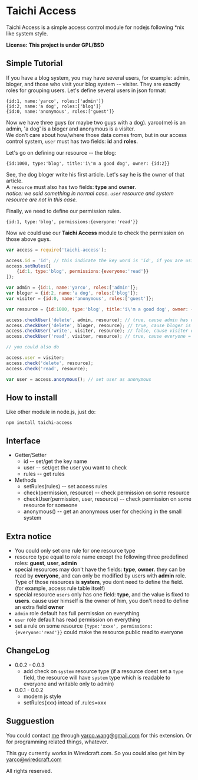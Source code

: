 Taichi Access
=============
Taichi Access is a simple access control module for nodejs following \*nix like system style.

**License: This project is under GPL/BSD**

Simple Tutorial
---------------
If you have a blog system, you may have several users, for example: admin, bloger, and those who visit your blog system -- visiter. They are exactly roles for grouping users. Let's define several users in json format:

```
{id:1, name:'yarco', roles:['admin']}
{id:2, name:'a dog', roles:['blog']}
{id:0, name:'anonymous', roles:['guest']}
```

Now we have three guys (or maybe two guys with a dog). yarco(me) is an admin, 'a dog' is a bloger and anonymous is a visiter.  
We don't care about how/where those data comes from, but in our access control system, `user` must has two fields: **id** and **roles**.

Let's go on defining our resource -- the blog:

```
{id:1000, type:'blog', title:'i\'m a good dog', owner: {id:2}}
```

See, the dog bloger write his first article. Let's say he is the owner of that article.  
A `resource` must also has two fields: **type** and **owner**.  
_notice: we said something in normal case. `user` resource and system resource are not in this case._

Finally, we need to define our permission rules.

```
{id:1, type:'blog', permissions:{everyone:'read'}}
``` 

Now we could use our **Taichi Access** module to check the permission on those above guys.

```javascript
var access = require('taichi-access');

access.id = 'id'; // this indicate the key word is 'id', if you are using something like {_id:1}, then it should be _id
access.setRules([
	{id:1, type:'blog', permissions:{everyone:'read'}}
]);

var admin = {id:1, name:'yarco', roles:['admin']};
var bloger = {id:2, name:'a dog', roles:['blog']};
var visiter = {id:0, name:'anonymous', roles:['guest']};

var resource = {id:1000, type:'blog', title:'i\'m a good dog', owner: {id:2}};

access.checkUser('delete', admin, resource); // true, cause admin has delete rights 
access.checkUser('delete', bloger, resource); // true, cause bloger is the owner of the resource
access.checkUser('write', visiter, resource); // false, cause visiter don't have rights to write blog
access.checkUser('read', visiter, resource); // true, cause everyone = read is set in permissions

// you could also do

access.user = visiter;
access.check('delete', resource); 
access.check('read', resource);

var user = access.anonymous(); // set user as anonymous
```

How to install
---------------
Like other module in node.js, just do:

```
npm install taichi-access
```

Interface
----------
* Getter/Setter
	* id -- set/get the key name
	* user -- set/get the user you want to check
	* rules -- get rules
* Methods
    * setRules(rules) -- set access rules
	* check(permission, resource) -- check permission on some resource
	* checkUser(permission, user, resource) -- check permission on some resource for someone
	* anonymous() -- get an anonymous user for checking in the small system

Extra notice
--------------
* You could only set one rule for one resource type
* resource type equal to role name except the following three predefined roles: **guest**, **user**, **admin**
* special resources may don't have the fields: **type**, **owner**. they can be read by **everyone**, and can only be modified by users with **admin** role. Type of those resources is **system**, you dont need to define the field.(for example, access rule table itself)
* special resource `users` only has one field: **type**, and   the value is fixed to **users**. cause user himself is the owner of him, you don't need to define an extra field **owner**
* `admin` role default has full permission on everything
* `user` role default has read permission on everything
* set a rule on some resource `{type:'xxxx', permissions:{everyone:'read'}}` could make the resource public read to everyone

ChangeLog
---------
* 0.0.2 - 0.0.3
  * add check on `system` resource type (if a resource doest set a `type` field, the resource will have `system` type which is readable to everyone and writable only to admin)
* 0.0.1 - 0.0.2
  * modern js style
  * setRules(xxx) intead of .rules=xxx

Sugguestion
-----------
You could contact [me][] through <yarco.wang@gmail.com> for this extension.
Or for programming related things, whatever.

This guy currently works in Wiredcraft.com. So you could also get him by <yarco@wiredcraft.com>

All rights reserved.

[me]:http://bbish.net
